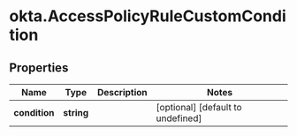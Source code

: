 # okta.AccessPolicyRuleCustomCondition

## Properties

Name | Type | Description | Notes
------------ | ------------- | ------------- | -------------
**condition** | **string** |  | [optional] [default to undefined]

